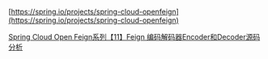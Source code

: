 [https://spring.io/projects/spring-cloud-openfeign](https://spring.io/projects/spring-cloud-openfeign)

[Spring Cloud Open Feign系列【11】Feign 编码解码器Encoder和Decoder源码分析](https://blog.csdn.net/qq_43437874/article/details/122235580)